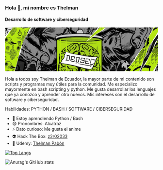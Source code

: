 ### Hola 👋, mi nombre es Thelman
#### Desarrollo de software y ciberseguridad
![Desarrollo de software y ciberseguridad](https://github.com/Alcatraz2033/Alcatraz2033/blob/main/qwqw.jpg)

Hola a todos soy Thelman de Ecuador, la mayor parte de mi contenido son scripts y programas muy útiles para la comunidad. Me especializo mayormente en bash scripting y python. Me gusta desarrollar los lenguajes que ya conozco y aprender otro nuevos. Mis intereses son el desarrollo de software y ciberseguridad.

Habilidades: PYTHON / BASH / SOFTWARE / CIBERSEGURIDAD

- 🌱 Estoy aprendiendo Python / Bash 
- 😄 Pronombres: Alcatraz 
- ⚡ Dato curioso: Me gusta el anime 
- 👽 Hack The Box: [z3r02033](https://app.hackthebox.com/profile/580522)
- 👊 Udemy: [Thelman Pabón](https://www.udemy.com/user/thelman/)


[![Top Langs](https://github-readme-stats.vercel.app/api/top-langs/?username=Alcatraz2033&layout=compact&theme=highcontrast)](https://github.com/anuraghazra/github-readme-stats)

![Anurag's GitHub stats](https://github-readme-stats.vercel.app/api?username=Alcatraz2033&show_icons=true&theme=highcontrast)
